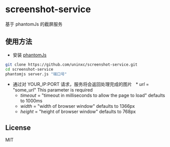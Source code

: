screenshot-service
==================
基于 phantomJs 的截屏服务

使用方法
--------------

- 安装 [phantomJs](https://github.com/ariya/phantomjs) 

```sh
git clone https://github.com/uninxc/screenshot-service.git
cd screenshot-service
phantomjs server.js "端口号"
```
- 通过对 YOUR_IP:PORT 请求，服务将会返回处理完成的图片
    * *url* = "some_url" This parameter is required
    * *timeout* = "timeout in milliseconds to allow the page to load" defaults to 1000ms
    * *width* = "width of browser window" defaults to 1366px
    * *height* = "height of browser window" defaults to 768px


License
-

MIT
